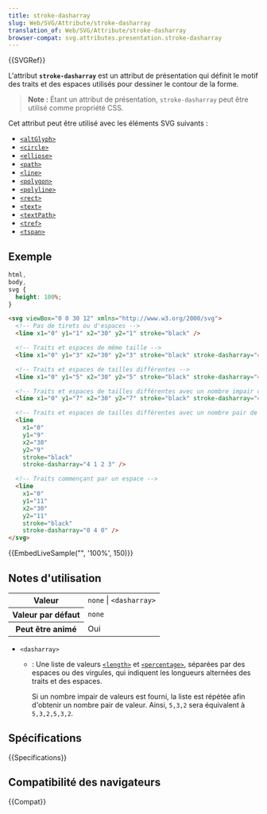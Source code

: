 ```yaml
---
title: stroke-dasharray
slug: Web/SVG/Attribute/stroke-dasharray
translation_of: Web/SVG/Attribute/stroke-dasharray
browser-compat: svg.attributes.presentation.stroke-dasharray
---
```


{{SVGRef}}

L'attribut **`stroke-dasharray`** est un attribut de présentation qui définit le motif des traits et des espaces utilisés pour dessiner le contour de la forme.

> **Note :** Étant un attribut de présentation, `stroke-dasharray` peut être utilisé comme propriété CSS.

Cet attribut peut être utilisé avec les éléments SVG suivants&nbsp;:

- [`<altGlyph>`](/fr/docs/Web/SVG/Element/altGlyph)
- [`<circle>`](/fr/docs/Web/SVG/Element/circle)
- [`<ellipse>`](/fr/docs/Web/SVG/Element/ellipse)
- [`<path>`](/fr/docs/Web/SVG/Element/path)
- [`<line>`](/fr/docs/Web/SVG/Element/line)
- [`<polygon>`](/fr/docs/Web/SVG/Element/polygon)
- [`<polyline>`](/fr/docs/Web/SVG/Element/polyline)
- [`<rect>`](/fr/docs/Web/SVG/Element/rect)
- [`<text>`](/fr/docs/Web/SVG/Element/text)
- [`<textPath>`](/fr/docs/Web/SVG/Element/textPath)
- [`<tref>`](/fr/docs/Web/SVG/Element/tref)
- [`<tspan>`](/fr/docs/Web/SVG/Element/tspan)

## Exemple

```css hidden
html,
body,
svg {
  height: 100%;
}
```

```html
<svg viewBox="0 0 30 12" xmlns="http://www.w3.org/2000/svg">
  <!-- Pas de tirets ou d'espaces -->
  <line x1="0" y1="1" x2="30" y2="1" stroke="black" />

  <!-- Traits et espaces de même taille -->
  <line x1="0" y1="3" x2="30" y2="3" stroke="black" stroke-dasharray="4" />

  <!-- Traits et espaces de tailles différentes -->
  <line x1="0" y1="5" x2="30" y2="5" stroke="black" stroke-dasharray="4 1" />

  <!-- Traits et espaces de tailles différentes avec un nombre impair de valeurs -->
  <line x1="0" y1="7" x2="30" y2="7" stroke="black" stroke-dasharray="4 1 2" />

  <!-- Traits et espaces de tailles différentes avec un nombre pair de valeurs -->
  <line
    x1="0"
    y1="9"
    x2="30"
    y2="9"
    stroke="black"
    stroke-dasharray="4 1 2 3" />

  <!-- Traits commençant par un espace -->
  <line
    x1="0"
    y1="11"
    x2="30"
    y2="11"
    stroke="black"
    stroke-dasharray="0 4 0" />
</svg>
```

{{EmbedLiveSample("", '100%', 150)}}

## Notes d'utilisation

<table class="properties">
  <tbody>
    <tr>
      <th scope="row">Valeur</th>
      <td><code>none</code> | <code>&lt;dasharray&gt;</code></td>
    </tr>
    <tr>
      <th scope="row">Valeur par défaut</th>
      <td><code>none</code></td>
    </tr>
    <tr>
      <th scope="row">Peut être animé</th>
      <td>Oui</td>
    </tr>
  </tbody>
</table>

- `<dasharray>`

  - : Une liste de valeurs [`<length>`](/fr/docs/Web/SVG/Content_type#length) et [`<percentage>`](/fr/docs/Web/SVG/Content_type#percentage), séparées par des espaces ou des virgules, qui indiquent les longueurs alternées des traits et des espaces.

    Si un nombre impair de valeurs est fourni, la liste est répétée afin d'obtenir un nombre pair de valeur. Ainsi, `5,3,2` sera équivalent à `5,3,2,5,3,2`.

## Spécifications

{{Specifications}}

## Compatibilité des navigateurs

{{Compat}}
